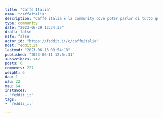 ```yaml
---
title: "Caffè Italia" 
name: "caffeitalia"
description: "Caffé italia è la community dove poter parlar di tutto quello che non ha una community specifica in feddit.it"
type: community
date: "2023-06-29 12:34:35"
draft: false
nsfw: false
actor_id: "https://feddit.it/c/caffeitalia"
host: feddit.it
lastmod: "2023-06-13 09:54:18"
published: "2023-06-11 12:54:31"
subscribers: 142
posts: 6
comments: 227
weight: 6
dau: 1
wau: 22
mau: 64
instances:
- "feddit_it"
tags: 
- "feddit_it"

---
```

